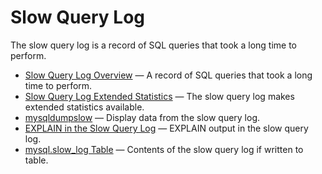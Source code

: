 # Slow Query Log

The slow query log is a record of SQL queries that took a long time to perform.

- [Slow Query Log Overview](/mariadb-administration/server-monitoring-logs/slow-query-log/slow-query-log-overview/) — A record of SQL queries that took a long time to perform.
- [Slow Query Log Extended Statistics](/replication/optimization-and-tuning/query-optimizations/statistics-for-optimizing-queries/slow-query-log-extended-statistics/) — The slow query log makes extended statistics available.
- [mysqldumpslow](/clients-utilities/mysqldumpslow/) — Display data from the slow query log.
- [EXPLAIN in the Slow Query Log](/mariadb-administration/server-monitoring-logs/slow-query-log/explain-in-the-slow-query-log/) — EXPLAIN output in the slow query log.
- [mysql.slow_log Table](/sql-statements-structure/sql-statements/administrative-sql-statements/system-tables/the-mysql-database-tables/mysqlslow_log-table/) — Contents of the slow query log if written to table.